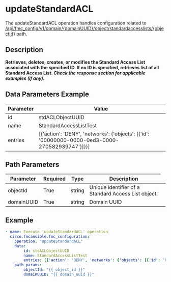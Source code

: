 # updateStandardACL

The updateStandardACL operation handles configuration related to [/api/fmc_config/v1/domain/{domainUUID}/object/standardaccesslists/{objectId}](/paths//api/fmc_config/v1/domain/{domain_uuid}/object/standardaccesslists/{object_id}.md) path.&nbsp;
## Description
**Retrieves, deletes, creates, or modifies the Standard Access List associated with the specified ID. If no ID is specified, retrieves list of all Standard Access List. _Check the response section for applicable examples (if any)._**

## Data Parameters Example
| Parameter | Value |
| --------- | -------- |
| id | stdACLObjectUUID |
| name | StandardAccessListTest |
| entries | [{'action': 'DENY', 'networks': {'objects': [{'id': '00000000-0000-0ed3-0000-270582939747'}]}}] |

## Path Parameters
| Parameter | Required | Type | Description |
| --------- | -------- | ---- | ----------- |
| objectId | True | string <td colspan=3> Unique identifier of a Standard Access List object. |
| domainUUID | True | string <td colspan=3> Domain UUID |

## Example
```yaml
- name: Execute 'updateStandardACL' operation
  cisco.fmcansible.fmc_configuration:
    operation: "updateStandardACL"
    data:
        id: stdACLObjectUUID
        name: StandardAccessListTest
        entries: [{'action': 'DENY', 'networks': {'objects': [{'id': '00000000-0000-0ed3-0000-270582939747'}]}}]
    path_params:
        objectId: "{{ object_id }}"
        domainUUID: "{{ domain_uuid }}"

```